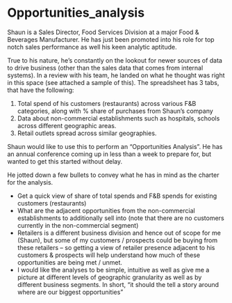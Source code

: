 # Opportunities_analysis

Shaun is a Sales Director, Food Services Division at a major Food & Beverages Manufacturer. He has just been promoted into his role for top notch sales performance as well his keen analytic aptitude. 

True to his nature, he’s constantly on the lookout for newer sources of data to drive business (other than the sales data that comes from internal systems). In a review with his team, he landed on what he thought was right in this space (see attached a sample of this). The spreadsheet has 3 tabs, that have the following:

1)	Total spend of his customers (restaurants) across various F&B categories, along with % share of purchases from Shaun’s company
2)	Data about non-commercial establishments such as hospitals, schools across different geographic areas.
3)	Retail outlets spread across similar geographies.

Shaun would like to use this to perform an “Opportunities Analysis”. He has an annual conference coming up in less than a week to prepare for, but wanted to get this started without delay. 

He jotted down a few bullets to convey what he has in mind as the charter for the analysis.

-	Get a quick view of share of total spends and F&B spends for existing customers (restaurants)
-	What are the adjacent opportunities from the non-commercial establishments to additionally sell into (note that there are no customers currently in the non-commercial segment)
-	Retailers is a different business division and hence out of scope for me (Shaun), but some of my customers / prospects could be buying from these retailers – so getting a view of retailer presence adjacent to his customers & prospects will help understand how much of these opportunities are being met / unmet.
-	I would like the analyses to be simple, intuitive as well as give me a picture at different levels of geographic granularity as well as by different business segments. In short, “it should the tell a story around where are our biggest opportunities”

